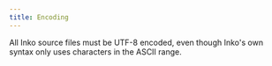 ```yaml
---
title: Encoding
---
```


All Inko source files must be UTF-8 encoded, even though Inko's own syntax only
uses characters in the ASCII range.
